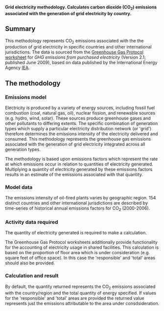 **Grid electricity methodology. Calculates carbon dioxide (CO<sub>2</sub>)
emissions associated with the generation of grid electricity by
country.**

## Summary

This methodology represents CO<sub>2</sub> emissions associated with the the
production of grid electricity in specific countries and other
international jurisdictions. The data is sourced from the [Greenhouse
Gas Protocol](Greenhouse_Gas_Protocol)
[worksheet](http://www.ghgprotocol.org/calculation-tools/all-tools) for
*GHG emissions from purchased electricity* (Version 2.1; published June
2009), based on data published by the International Energy Agency
[IEA](http://www.iea.org/index.asp).

## The methodology

### Emissions model

Electricity is produced by a variety of energy sources, including fossil
fuel combustion (coal, natural gas, oil), nuclear fission, and renewable
sources (e.g. hydro, wind, solar). These sources produce greenhouse
gases and other pollutants to differing extents. The specific
combination of generation types which supply a particular electricity
distribution network (or 'grid') therefore determines the emissions
intensity of the electricity delivered and consumed. This methodology
represents the greenhouse gas emissions associated with the generation
of grid electricity integrated across all generation types.

The methodology is based upon emissions factors which represent the rate
at which emissions occur in relation to quantities of electricity
generated. Multiplying a quantity of electricity generated by these
emissions factors results in an estimate of the emissions associated
with that quantity.

### Model data

The emissions intensity of oil-fired plants varies by geographic region.
154 distinct countries and other international jurisdictions are
described by time-series of historical annual emissions factors for
CO<sub>2</sub> (2000-2006).

### Activity data required

The quantity of electricity generated is required to make a calculation.

The Greenhouse Gas Protocol worksheets additionally provide
functionality for the accounting of electricity usage in shared
facilities. This calculation is based on the proportion of floor area
which is under consideration (e.g. square feet of office space). In this
case the 'responsible' and 'total' areas should also be provided.

### Calculation and result

By default, the quantity returned represents the CO<sub>2</sub> emissions
associated with the country/region and the total quantity of energy
specified. If values for the 'responsible' and 'total' areas are
provided the returned value represents just the emissions attributable
to the area under consdsideration.
